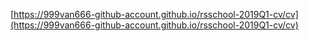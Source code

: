 [https://999van666-github-account.github.io/rsschool-2019Q1-cv/cv](https://999van666-github-account.github.io/rsschool-2019Q1-cv/cv) 

